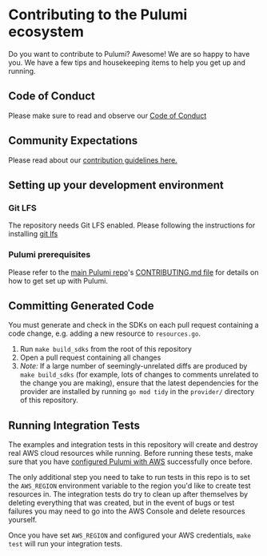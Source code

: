 # Contributing to the Pulumi ecosystem

Do you want to contribute to Pulumi? Awesome! We are so happy to have you.
We have a few tips and housekeeping items to help you get up and running.

## Code of Conduct

Please make sure to read and observe our [Code of Conduct](./CODE-OF-CONDUCT.md)

## Community Expectations

Please read about our [contribution guidelines here.](https://github.com/pulumi/pulumi/blob/master/CONTRIBUTING.md#communications)

## Setting up your development environment

### Git LFS

The repository needs Git LFS enabled. Please following the instructions for installing [git lfs](https://git-lfs.github.com/)

### Pulumi prerequisites

Please refer to the [main Pulumi repo](https://github.com/pulumi/pulumi/)'s [CONTRIBUTING.md file](
https://github.com/pulumi/pulumi/blob/master/CONTRIBUTING.md#developing) for details on how to get set up with Pulumi.

## Committing Generated Code

You must generate and check in the SDKs on each pull request containing a code change, e.g. adding a new resource to `resources.go`.

1. Run `make build_sdks` from the root of this repository
1. Open a pull request containing all changes
1. *Note:* If a large number of seemingly-unrelated diffs are produced by `make build_sdks` (for example, lots of changes to comments unrelated to the change you are making), ensure that the latest dependencies for the provider are installed by running `go mod tidy` in the `provider/` directory of this repository.

## Running Integration Tests

The examples and integration tests in this repository will create and destroy real AWS
cloud resources while running. Before running these tests, make sure that you have
[configured Pulumi with AWS](https://pulumi.io/install/aws.html) successfully once before.

The only additional step you need to take to run tests in this repo is to set the
`AWS_REGION` environment variable to the region you'd like to create test resources in.
The integration tests do try to clean up after themselves by deleting everything that was
created, but in the event of bugs or test failures you may need to go into the AWS Console
and delete resources yourself.

Once you have set `AWS_REGION` and configured your AWS credentials, `make test` will run your integration tests.
